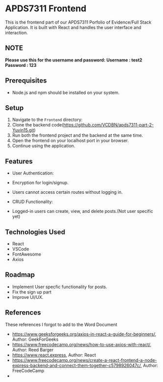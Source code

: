 # APDS7311 Frontend

This is the frontend part of our APDS7311 Porfolio of Evidence/Full Stack Application. It is built with React and handles the user interface and interaction. 

## NOTE
**Please use this for the username and password:**
**Username : test2**
**Password : 123**

## Prerequisites

- Node.js and npm should be installed on your system.

## Setup

1. Navigate to the `Frontend` directory:
2. Clone the backend code(https://github.com/VCDBN/apds7311-part-2-Yuvin15.git)
3. Run both the frontend project and the backend at the same time.
4. Open the frontend on your localhost port in your browser.
5. Continue using the application.

## Features

- User Authentication:
- Encryption for login/signup.
- Users cannot access certain routes without logging in.

- CRUD Functionality:
- Logged-in users can create, view, and delete posts.(Not user specific yet)

## Technologies Used

- React
- VSCode
- FontAwesome
- Axios

## Roadmap

- Implement User specfic functionality for posts.
- Fix the sign up part
- Improve UI/UX.

## References
These references I forgot to add to the Word Document
- https://www.geeksforgeeks.org/axios-in-react-a-guide-for-beginners/, Author: GeekForGeeks
- https://www.freecodecamp.org/news/how-to-use-axios-with-react/, Author: Reed Barger
- https://www.react.express, Author: React
- https://www.freecodecamp.org/news/create-a-react-frontend-a-node-express-backend-and-connect-them-together-c5798926047c/, Author: FreeCodeCamp
- 

